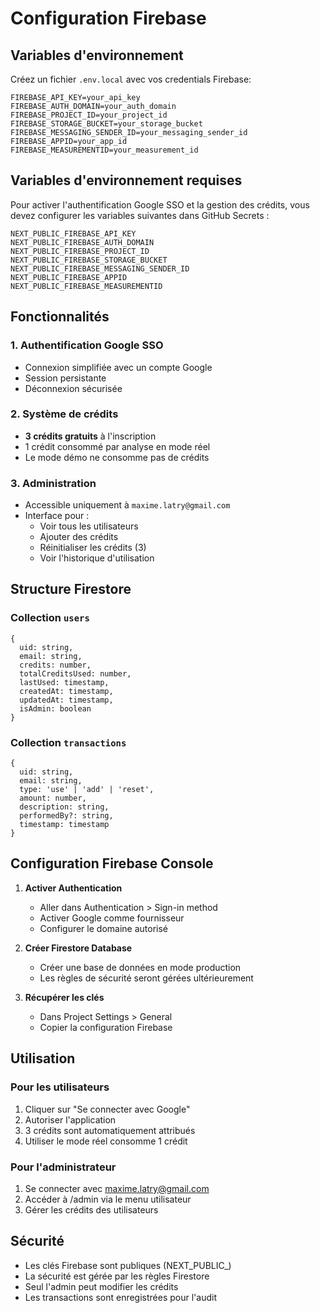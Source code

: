 # Configuration Firebase

## Variables d'environnement

Créez un fichier `.env.local` avec vos credentials Firebase:

```
FIREBASE_API_KEY=your_api_key
FIREBASE_AUTH_DOMAIN=your_auth_domain
FIREBASE_PROJECT_ID=your_project_id
FIREBASE_STORAGE_BUCKET=your_storage_bucket
FIREBASE_MESSAGING_SENDER_ID=your_messaging_sender_id
FIREBASE_APPID=your_app_id
FIREBASE_MEASUREMENTID=your_measurement_id
```

## Variables d'environnement requises

Pour activer l'authentification Google SSO et la gestion des crédits, vous devez configurer les variables suivantes dans GitHub Secrets :

```
NEXT_PUBLIC_FIREBASE_API_KEY
NEXT_PUBLIC_FIREBASE_AUTH_DOMAIN
NEXT_PUBLIC_FIREBASE_PROJECT_ID
NEXT_PUBLIC_FIREBASE_STORAGE_BUCKET
NEXT_PUBLIC_FIREBASE_MESSAGING_SENDER_ID
NEXT_PUBLIC_FIREBASE_APPID
NEXT_PUBLIC_FIREBASE_MEASUREMENTID
```

## Fonctionnalités

### 1. Authentification Google SSO
- Connexion simplifiée avec un compte Google
- Session persistante
- Déconnexion sécurisée

### 2. Système de crédits
- **3 crédits gratuits** à l'inscription
- 1 crédit consommé par analyse en mode réel
- Le mode démo ne consomme pas de crédits

### 3. Administration
- Accessible uniquement à `maxime.latry@gmail.com`
- Interface pour :
  - Voir tous les utilisateurs
  - Ajouter des crédits
  - Réinitialiser les crédits (3)
  - Voir l'historique d'utilisation

## Structure Firestore

### Collection `users`
```
{
  uid: string,
  email: string,
  credits: number,
  totalCreditsUsed: number,
  lastUsed: timestamp,
  createdAt: timestamp,
  updatedAt: timestamp,
  isAdmin: boolean
}
```

### Collection `transactions`
```
{
  uid: string,
  email: string,
  type: 'use' | 'add' | 'reset',
  amount: number,
  description: string,
  performedBy?: string,
  timestamp: timestamp
}
```

## Configuration Firebase Console

1. **Activer Authentication**
   - Aller dans Authentication > Sign-in method
   - Activer Google comme fournisseur
   - Configurer le domaine autorisé

2. **Créer Firestore Database**
   - Créer une base de données en mode production
   - Les règles de sécurité seront gérées ultérieurement

3. **Récupérer les clés**
   - Dans Project Settings > General
   - Copier la configuration Firebase

## Utilisation

### Pour les utilisateurs
1. Cliquer sur "Se connecter avec Google"
2. Autoriser l'application
3. 3 crédits sont automatiquement attribués
4. Utiliser le mode réel consomme 1 crédit

### Pour l'administrateur
1. Se connecter avec maxime.latry@gmail.com
2. Accéder à /admin via le menu utilisateur
3. Gérer les crédits des utilisateurs

## Sécurité

- Les clés Firebase sont publiques (NEXT_PUBLIC_)
- La sécurité est gérée par les règles Firestore
- Seul l'admin peut modifier les crédits
- Les transactions sont enregistrées pour l'audit 